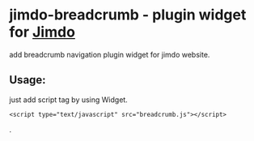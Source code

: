 jimdo-breadcrumb - plugin widget for [Jimdo](http://www.jimdo.com/)
=============

add breadcrumb navigation plugin widget for jimdo website.

Usage:
-------

just add script tag by using Widget.

    <script type="text/javascript" src="breadcrumb.js"></script>

.